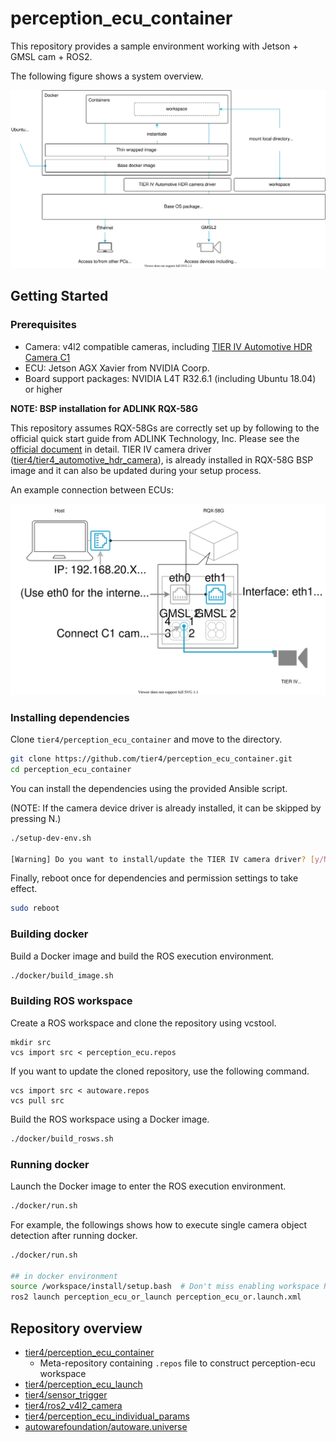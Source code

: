 # perception\_ecu\_container

This repository provides a sample environment working with Jetson + GMSL cam + ROS2.

The following figure shows a system overview.

![system overview](docs/overview.drawio.svg "perception_ecu_container overview")

## Getting Started

### Prerequisites
- Camera: v4l2 compatible cameras, including [TIER IV Automotive HDR Camera C1](https://sensor.tier4.jp/automotive-hdr-camera)
- ECU: Jetson AGX Xavier from NVIDIA Coorp.
- Board support packages: NVIDIA L4T R32.6.1 (including Ubuntu 18.04) or higher

**NOTE: BSP installation for ADLINK RQX-58G**

This repository assumes RQX-58Gs are correctly set up by following to the official quick start guide from ADLINK Technology, Inc. Please see the [official document](https://www.adlinktech.com/Products/Download.ashx?type=MDownload&isQuickStart=yes&file=1783%5croscube-x-bsp-qsg-l4t-32.5.0-kernel-1.0.8.pdf) in detail.
TIER IV camera driver ([tier4/tier4_automotive_hdr_camera](https://github.com/tier4/tier4_automotive_hdr_camera)), is already installed in RQX-58G BSP image and it can also be updated during your setup process.

An example connection between ECUs:

![system connection example](docs/connection.drawio.svg "system connection example")

### Installing dependencies
Clone `tier4/perception_ecu_container` and move to the directory.

```sh
git clone https://github.com/tier4/perception_ecu_container.git
cd perception_ecu_container
```

You can install the dependencies using the provided Ansible script.

(NOTE: If the camera device driver is already installed, it can be skipped by pressing N.)

```sh
./setup-dev-env.sh

[Warning] Do you want to install/update the TIER IV camera driver? [y/N]: 
```

Finally, reboot once for dependencies and permission settings to take effect.

```sh
sudo reboot
```

### Building docker
Build a Docker image and build the ROS execution environment.

```sh
./docker/build_image.sh
```

### Building ROS workspace
Create a ROS workspace and clone the repository using vcstool.

```
mkdir src
vcs import src < perception_ecu.repos
```

If you want to update the cloned repository, use the following command.

```
vcs import src < autoware.repos
vcs pull src
```

Build the ROS workspace using a Docker image.

```sh
./docker/build_rosws.sh
```

### Running docker

Launch the Docker image to enter the ROS execution environment.

```sh
./docker/run.sh
```

For example, the followings shows how to execute single camera object detection after running docker.
```sh
./docker/run.sh

## in docker environment
source /workspace/install/setup.bash  # Don't miss enabling workspace ROS packages
ros2 launch perception_ecu_or_launch perception_ecu_or.launch.xml
```

## Repository overview
- [tier4/perception_ecu_container](https://github.com/tier4/perception_ecu_container)
    - Meta-repository containing `.repos` file to construct perception-ecu workspace
- [tier4/perception_ecu_launch](https://github.com/tier4/perception_ecu_launch.git)
- [tier4/sensor_trigger](https://github.com/tier4/sensor_trigger.git)
- [tier4/ros2_v4l2_camera](https://github.com/tier4/ros2_v4l2_camera.git)
- [tier4/perception_ecu_individual_params](https://github.com/tier4/perception_ecu_individual_params)
- [autowarefoundation/autoware.universe](https://github.com/autowarefoundation/autoware.universe.git)
